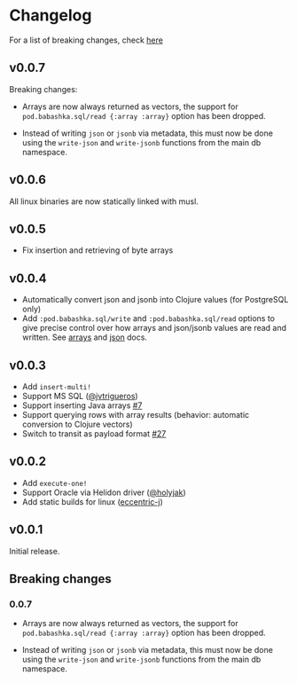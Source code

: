 # Changelog

For a list of breaking changes, check [here](#breaking-changes)

## v0.0.7

Breaking changes:

- Arrays are now always returned as vectors, the support for
  `pod.babashka.sql/read {:array :array}` option has been dropped.

- Instead of writing `json` or `jsonb` via metadata, this must now be done using the `write-json` and `write-jsonb` functions from the main db namespace.

## v0.0.6

All linux binaries are now statically linked with musl.

## v0.0.5

- Fix insertion and retrieving of byte arrays

## v0.0.4

- Automatically convert json and jsonb into Clojure values (for PostgreSQL only)
- Add `:pod.babashka.sql/write` and `:pod.babashka.sql/read` options to give
  precise control over how arrays and json/jsonb values are read and
  written. See [arrays](https://github.com/babashka/babashka-sql-pods#arrays)
  and [json](https://github.com/babashka/babashka-sql-pods#json) docs.

## v0.0.3

- Add `insert-multi!`
- Support MS SQL ([@jvtrigueros](https://github.com/jvtrigueros))
- Support inserting Java arrays [#7](https://github.com/babashka/babashka-sql-pods/issues/7)
- Support querying rows with array results (behavior: automatic conversion to Clojure vectors)
- Switch to transit as payload format [#27](https://github.com/babashka/babashka-sql-pods/issues/27)

## v0.0.2

- Add `execute-one!`
- Support Oracle via Helidon driver ([@holyjak](https://github.com/holyjak))
- Add static builds for linux ([eccentric-j](https://github.com/eccentric-j))

## v0.0.1

Initial release.

## Breaking changes

### 0.0.7

- Arrays are now always returned as vectors, the support for
  `pod.babashka.sql/read {:array :array}` option has been dropped.

- Instead of writing `json` or `jsonb` via metadata, this must now be done using the `write-json` and `write-jsonb` functions from the main db namespace.
